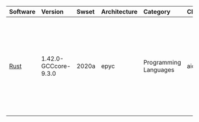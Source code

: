 | Software                                          | Version                     | Swset        | Architecture   | Category                     | Clusters    | Description                                                                                                        |
|:--------------------------------------------------|:----------------------------|:-------------|:---------------|:-----------------------------|:------------|:-------------------------------------------------------------------------------------------------------------------|
| <p><a href=https://www.rust-lang.org>Rust</a></p> | <p>1.42.0-GCCcore-9.3.0</p> | <p>2020a</p> | <p>epyc</p>    | <p>Programming Languages</p> | <p>aion</p> | Rust is a systems programming language that runs blazingly fast, prevents segfaults, and guarantees thread safety. |